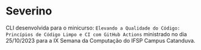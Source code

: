 # Severino

CLI desenvolvida para o minicurso: `Elevando a Qualidade do Código: Princípios de Código Limpo e CI com GitHub Actions` ministrado no dia 25/10/2023 para a IX Semana da Computação do IFSP Campus Catanduva.

